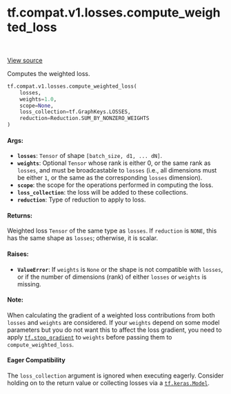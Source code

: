 <div itemscope itemtype="http://developers.google.com/ReferenceObject">
<meta itemprop="name" content="tf.compat.v1.losses.compute_weighted_loss" />
<meta itemprop="path" content="Stable" />
</div>

# tf.compat.v1.losses.compute_weighted_loss

<!-- Insert buttons and diff -->

<table class="tfo-notebook-buttons tfo-api" align="left">
</table>

<a target="_blank" href="/code/stable/tensorflow/python/ops/losses/losses_impl.py">View source</a>



Computes the weighted loss.

``` python
tf.compat.v1.losses.compute_weighted_loss(
    losses,
    weights=1.0,
    scope=None,
    loss_collection=tf.GraphKeys.LOSSES,
    reduction=Reduction.SUM_BY_NONZERO_WEIGHTS
)
```



<!-- Placeholder for "Used in" -->


#### Args:


* <b>`losses`</b>: `Tensor` of shape `[batch_size, d1, ... dN]`.
* <b>`weights`</b>: Optional `Tensor` whose rank is either 0, or the same rank as
  `losses`, and must be broadcastable to `losses` (i.e., all dimensions must
  be either `1`, or the same as the corresponding `losses` dimension).
* <b>`scope`</b>: the scope for the operations performed in computing the loss.
* <b>`loss_collection`</b>: the loss will be added to these collections.
* <b>`reduction`</b>: Type of reduction to apply to loss.


#### Returns:

Weighted loss `Tensor` of the same type as `losses`. If `reduction` is
`NONE`, this has the same shape as `losses`; otherwise, it is scalar.



#### Raises:


* <b>`ValueError`</b>: If `weights` is `None` or the shape is not compatible with
  `losses`, or if the number of dimensions (rank) of either `losses` or
  `weights` is missing.


#### Note:

When calculating the gradient of a weighted loss contributions from
both `losses` and `weights` are considered. If your `weights` depend
on some model parameters but you do not want this to affect the loss
gradient, you need to apply <a href="../../../../tf/stop_gradient.md"><code>tf.stop_gradient</code></a> to `weights` before
passing them to `compute_weighted_loss`.




#### Eager Compatibility
The `loss_collection` argument is ignored when executing eagerly. Consider
holding on to the return value or collecting losses via a <a href="../../../../tf/keras/Model.md"><code>tf.keras.Model</code></a>.



